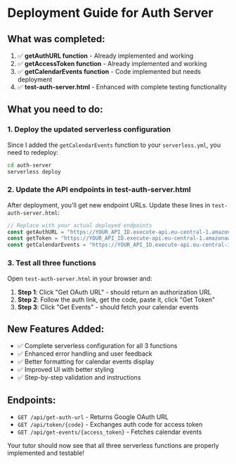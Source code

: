 # Deployment Guide for Auth Server

## What was completed:

1. ✅ **getAuthURL function** - Already implemented and working
2. ✅ **getAccessToken function** - Already implemented and working  
3. ✅ **getCalendarEvents function** - Code implemented but needs deployment
4. ✅ **test-auth-server.html** - Enhanced with complete testing functionality

## What you need to do:

### 1. Deploy the updated serverless configuration
Since I added the `getCalendarEvents` function to your `serverless.yml`, you need to redeploy:

```bash
cd auth-server
serverless deploy
```

### 2. Update the API endpoints in test-auth-server.html
After deployment, you'll get new endpoint URLs. Update these lines in `test-auth-server.html`:

```javascript
// Replace with your actual deployed endpoints
const getAuthURL = "https://YOUR_API_ID.execute-api.eu-central-1.amazonaws.com/api/get-auth-url";
const getToken = "https://YOUR_API_ID.execute-api.eu-central-1.amazonaws.com/api/token";
const getCalendarEvents = "https://YOUR_API_ID.execute-api.eu-central-1.amazonaws.com/api/get-events";
```

### 3. Test all three functions
Open `test-auth-server.html` in your browser and:

1. **Step 1**: Click "Get OAuth URL" - should return an authorization URL
2. **Step 2**: Follow the auth link, get the code, paste it, click "Get Token" 
3. **Step 3**: Click "Get Events" - should fetch your calendar events

## New Features Added:

- ✅ Complete serverless configuration for all 3 functions
- ✅ Enhanced error handling and user feedback
- ✅ Better formatting for calendar events display
- ✅ Improved UI with better styling
- ✅ Step-by-step validation and instructions

## Endpoints:
- `GET /api/get-auth-url` - Returns Google OAuth URL
- `GET /api/token/{code}` - Exchanges auth code for access token  
- `GET /api/get-events/{access_token}` - Fetches calendar events

Your tutor should now see that all three serverless functions are properly implemented and testable!
